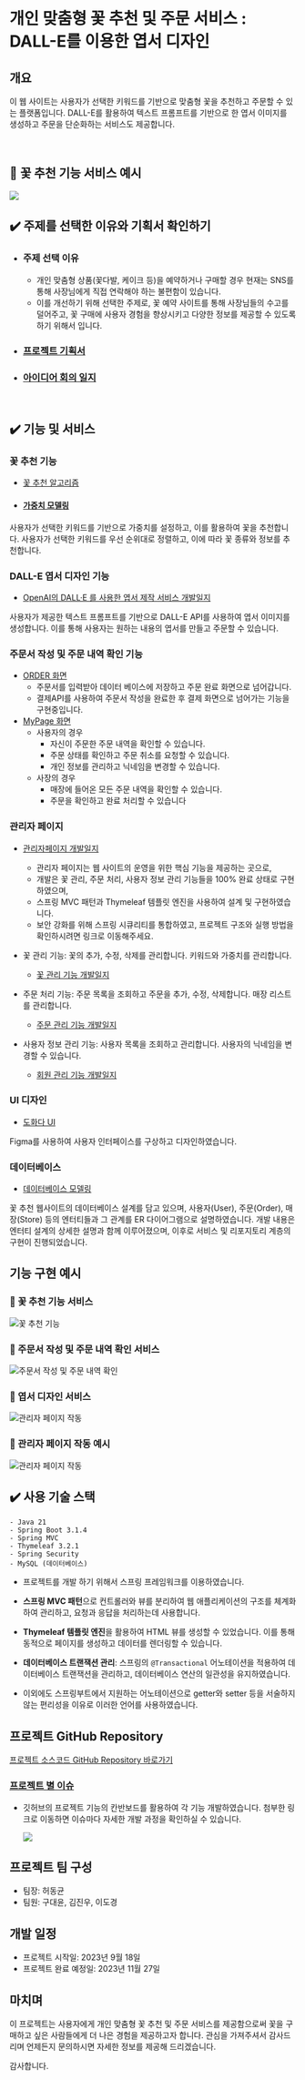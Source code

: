 # 개인 맞춤형 꽃 추천 및 주문 서비스 : DALL-E를 이용한 엽서 디자인

## 개요

이 웹 사이트는 사용자가 선택한 키워드를 기반으로 맞춤형 꽃을 추천하고 주문할 수 있는 플랫폼입니다. DALL-E를 활용하여 텍스트 프롬프트를 기반으로 한 엽서 이미지를 생성하고 주문을 단순화하는 서비스도 제공합니다.

<br>

## 🌼 꽃 추천 기능 서비스 예시

<img src="https://github.com/donggyunhuh/TeamProject_Flower/blob/main/%ED%94%84%EB%A1%9C%EC%A0%9D%ED%8A%B8%20%EC%82%AC%EC%A7%84/%EB%A9%94%EC%9D%B8%ED%8E%98%EC%9D%B4%EC%A7%80/%EC%B6%94%EC%B2%9C%EC%84%9C%EB%B9%84%EC%8A%A4.gif?raw=ture">

<br>

## ✔️ 주제를 선택한 이유와 기획서 확인하기

- ###  주제 선택 이유
  - 개인 맞춤형 상품(꽃다발, 케이크 등)을 예약하거나 구매할 경우 현재는 SNS를 통해 사장님에게 직접 연락해야 하는 불편함이 있습니다. 
  - 이를 개선하기 위해 선택한 주제로, 꽃 예약 사이트를 통해 사장님들의 수고를 덜어주고, 꽃 구매에 사용자 경험을 향상시키고 다양한 정보를 제공할 수 있도록 하기 위해서 입니다.

- ### [프로젝트 기획서](https://github.com/donggyunhuh/TeamProject_Flower/blob/main/%EC%95%84%EC%9D%B4%EB%94%94%EC%96%B4%20%EB%B0%8F%20%EA%B0%9C%EB%B0%9C%EC%9D%BC%EC%A7%80/%EA%B8%B0%ED%9A%8D%EC%84%9C/%EB%8F%84%ED%99%94%EB%8B%A4%20%EA%BD%83%20%EC%B6%94%EC%B2%9C%20%EB%B0%8F%20%EC%A3%BC%EB%AC%B8%20%EC%9B%B9%EC%82%AC%EC%9D%B4%ED%8A%B8%20%EA%B8%B0%ED%9A%8D%EC%84%9C.pdf)
- ### [아이디어 회의 일지](https://github.com/donggyunhuh/TeamProject_Flower/tree/main/%EC%95%84%EC%9D%B4%EB%94%94%EC%96%B4%20%EB%B0%8F%20%EA%B0%9C%EB%B0%9C%EC%9D%BC%EC%A7%80/%EC%95%84%EC%9D%B4%EB%94%94%EC%96%B4%20%ED%9A%8C%EC%9D%98%EC%9D%BC%EC%A7%80)

<br>

## ✔️ 기능 및 서비스

### 꽃 추천 기능
- [꽃 추천 알고리즘](https://github.com/donggyunhuh/TeamProject_Flower/tree/main/%EC%95%84%EC%9D%B4%EB%94%94%EC%96%B4%20%EB%B0%8F%20%EA%B0%9C%EB%B0%9C%EC%9D%BC%EC%A7%80/%EA%B0%9C%EB%B0%9C%EC%9D%BC%EC%A7%80/%EA%BD%83%20%EC%B6%94%EC%B2%9C%20%EA%B8%B0%EB%8A%A5%20%EA%B0%9C%EB%B0%9C)
- #### [가중치 모델링](https://github.com/donggyunhuh/TeamProject_Flower/blob/main/%ED%94%84%EB%A1%9C%EC%A0%9D%ED%8A%B8%20%EC%82%AC%EC%A7%84/%EA%B4%80%EB%A6%AC%EC%9E%90%20%ED%8E%98%EC%9D%B4%EC%A7%80/%EA%BD%83%EA%B4%80%EB%A6%AC/%EA%B0%80%EC%A4%91%EC%B9%98%EB%AA%A8%EB%8D%B8%EB%A7%81.png)

사용자가 선택한 키워드를 기반으로 가중치를 설정하고, 이를 활용하여 꽃을 추천합니다. 사용자가 선택한 키워드를 우선 순위대로 정렬하고, 이에 따라 꽃 종류와 정보를 추천합니다.

### DALL-E 엽서 디자인 기능
- [OpenAI의 DALL·E 를 사용한 엽서 제작 서비스 개발일지](https://github.com/donggyunhuh/TeamProject_Flower/tree/main/%EC%95%84%EC%9D%B4%EB%94%94%EC%96%B4%20%EB%B0%8F%20%EA%B0%9C%EB%B0%9C%EC%9D%BC%EC%A7%80/%EA%B0%9C%EB%B0%9C%EC%9D%BC%EC%A7%80/%EC%BB%A4%EC%8A%A4%ED%85%80%20%EC%97%BD%EC%84%9C%20%EC%A0%9C%EC%9E%91%20%EA%B8%B0%EB%8A%A5%20%EA%B0%9C%EB%B0%9C)

사용자가 제공한 텍스트 프롬프트를 기반으로 DALL-E API를 사용하여 엽서 이미지를 생성합니다. 이를 통해 사용자는 원하는 내용의 엽서를 만들고 주문할 수 있습니다.

### 주문서 작성 및 주문 내역 확인 기능
- [ORDER 화면](https://github.com/donggyunhuh/TeamProject_Flower/tree/main/%EC%95%84%EC%9D%B4%EB%94%94%EC%96%B4%20%EB%B0%8F%20%EA%B0%9C%EB%B0%9C%EC%9D%BC%EC%A7%80/%EA%B0%9C%EB%B0%9C%EC%9D%BC%EC%A7%80/UI%20%EA%B0%9C%EB%B0%9C/ORDER%20%ED%8E%98%EC%9D%B4%EC%A7%80)
  - 주문서를 입력받아 데이터 베이스에 저장하고 주문 완료 화면으로 넘어갑니다.
  - 결제API를 사용하여 주문서 작성을 완료한 후 결제 화면으로 넘어가는 기능을 구현중입니다. 
- [MyPage 화면](https://github.com/donggyunhuh/TeamProject_Flower/tree/main/%EC%95%84%EC%9D%B4%EB%94%94%EC%96%B4%20%EB%B0%8F%20%EA%B0%9C%EB%B0%9C%EC%9D%BC%EC%A7%80/%EA%B0%9C%EB%B0%9C%EC%9D%BC%EC%A7%80/UI%20%EA%B0%9C%EB%B0%9C/MYPAGE%20%ED%8E%98%EC%9D%B4%EC%A7%80)
  - 사용자의 경우
    - 자신이 주문한 주문 내역을 확인할 수 있습니다. 
    - 주문 상태를 확인하고 주문 취소를 요청할 수 있습니다. 
    - 개인 정보를 관리하고 닉네임을 변경할 수 있습니다.
  - 사장의 경우 
    - 매장에 들어온 모든 주문 내역을 확인할 수 있습니다. 
    - 주문을 확인하고 완료 처리할 수 있습니다

### 관리자 페이지
- [관리자페이지 개발일지](https://github.com/donggyunhuh/TeamProject_Flower/tree/main/%EC%95%84%EC%9D%B4%EB%94%94%EC%96%B4%20%EB%B0%8F%20%EA%B0%9C%EB%B0%9C%EC%9D%BC%EC%A7%80/%EA%B0%9C%EB%B0%9C%EC%9D%BC%EC%A7%80/%EA%B4%80%EB%A6%AC%EC%9E%90%ED%8E%98%EC%9D%B4%EC%A7%80%20%EA%B0%9C%EB%B0%9C)
  - 관리자 페이지는 웹 사이트의 운영을 위한 핵심 기능을 제공하는 곳으로,
  - 개발은 꽃 관리, 주문 처리, 사용자 정보 관리 기능들을 100% 완료 상태로 구현하였으며, 
  - 스프링 MVC 패턴과 Thymeleaf 템플릿 엔진을 사용하여 설계 및 구현하였습니다. 
  - 보안 강화를 위해 스프링 시큐리티를 통합하였고, 프로젝트 구조와 실행 방법을 확인하시려면 링크로 이동해주세요.


- 꽃 관리 기능: 꽃의 추가, 수정, 삭제를 관리합니다. 키워드와 가중치를 관리합니다.
  - [꽃 관리 기능 개발일지](https://github.com/donggyunhuh/TeamProject_Flower/tree/main/%EC%95%84%EC%9D%B4%EB%94%94%EC%96%B4%20%EB%B0%8F%20%EA%B0%9C%EB%B0%9C%EC%9D%BC%EC%A7%80/%EA%B0%9C%EB%B0%9C%EC%9D%BC%EC%A7%80/%EA%B4%80%EB%A6%AC%EC%9E%90%ED%8E%98%EC%9D%B4%EC%A7%80%20%EA%B0%9C%EB%B0%9C/%EA%BD%83%20%EA%B4%80%EB%A6%AC%20%EA%B8%B0%EB%8A%A5)
- 주문 처리 기능: 주문 목록을 조회하고 주문을 추가, 수정, 삭제합니다. 매장 리스트를 관리합니다.
  - [주문 관리 기능 개발일지](https://github.com/donggyunhuh/TeamProject_Flower/tree/main/%EC%95%84%EC%9D%B4%EB%94%94%EC%96%B4%20%EB%B0%8F%20%EA%B0%9C%EB%B0%9C%EC%9D%BC%EC%A7%80/%EA%B0%9C%EB%B0%9C%EC%9D%BC%EC%A7%80/%EA%B4%80%EB%A6%AC%EC%9E%90%ED%8E%98%EC%9D%B4%EC%A7%80%20%EA%B0%9C%EB%B0%9C/%EC%A3%BC%EB%AC%B8%20%EA%B4%80%EB%A6%AC%20%EA%B8%B0%EB%8A%A5)
- 사용자 정보 관리 기능: 사용자 목록을 조회하고 관리합니다. 사용자의 닉네임을 변경할 수 있습니다.
  - [회원 관리 기능 개발일지](https://github.com/donggyunhuh/TeamProject_Flower/tree/main/%EC%95%84%EC%9D%B4%EB%94%94%EC%96%B4%20%EB%B0%8F%20%EA%B0%9C%EB%B0%9C%EC%9D%BC%EC%A7%80/%EA%B0%9C%EB%B0%9C%EC%9D%BC%EC%A7%80/%EA%B4%80%EB%A6%AC%EC%9E%90%ED%8E%98%EC%9D%B4%EC%A7%80%20%EA%B0%9C%EB%B0%9C/%ED%9A%8C%EC%9B%90%20%EA%B4%80%EB%A6%AC%20%EA%B8%B0%EB%8A%A5)

### UI 디자인
- [도화다 UI](https://www.figma.com/file/tWJizqxXmYMFLOvOuNIm2K/dohwada?type=whiteboard&node-id=0-1&t=bSqZV1XA4xeeeR4x-0)

Figma를 사용하여 사용자 인터페이스를 구상하고 디자인하였습니다.

### 데이터베이스
- [데이터베이스 모델링](https://github.com/donggyunhuh/TeamProject_Flower/tree/main/%EC%95%84%EC%9D%B4%EB%94%94%EC%96%B4%20%EB%B0%8F%20%EA%B0%9C%EB%B0%9C%EC%9D%BC%EC%A7%80/%EA%B0%9C%EB%B0%9C%EC%9D%BC%EC%A7%80/%EB%8D%B0%EC%9D%B4%ED%84%B0%EB%B2%A0%EC%9D%B4%EC%8A%A4%20%EA%B0%9C%EB%B0%9C)


꽃 추천 웹사이트의 데이터베이스 설계를 담고 있으며, 사용자(User), 주문(Order), 매장(Store) 등의 엔터티들과 그 관계를 ER 다이어그램으로 설명하였습니다. 개발 내용은 엔터티 설계의 상세한 설명과 함께 이루어졌으며, 이후로 서비스 및 리포지토리 계층의 구현이 진행되었습니다.

## 기능 구현 예시

### 🌼 꽃 추천 기능 서비스

![꽃 추천 기능](https://github.com/donggyunhuh/TeamProject_Flower/blob/main/%ED%94%84%EB%A1%9C%EC%A0%9D%ED%8A%B8%20%EC%82%AC%EC%A7%84/%EB%A9%94%EC%9D%B8%ED%8E%98%EC%9D%B4%EC%A7%80/%EC%B6%94%EC%B2%9C%EC%84%9C%EB%B9%84%EC%8A%A4.gif?raw=ture)

### 🌼 주문서 작성 및 주문 내역 확인 서비스

![주문서 작성 및 주문 내역 확인](https://github.com/donggyunhuh/TeamProject_Flower/blob/main/%ED%94%84%EB%A1%9C%EC%A0%9D%ED%8A%B8%20%EC%82%AC%EC%A7%84/%EB%A9%94%EC%9D%B8%ED%8E%98%EC%9D%B4%EC%A7%80/%EC%A3%BC%EB%AC%B8%EC%84%9C%EC%9E%91%EC%84%B1.gif?raw=ture)

### 🌼 엽서 디자인 서비스

![관리자 페이지 작동](https://github.com/donggyunhuh/TeamProject_Flower/blob/main/%ED%94%84%EB%A1%9C%EC%A0%9D%ED%8A%B8%20%EC%82%AC%EC%A7%84/%EB%A9%94%EC%9D%B8%ED%8E%98%EC%9D%B4%EC%A7%80/%EC%A3%BC%EB%AC%B8%EC%84%9C%EC%9E%91%EC%84%B1.gif?raw=ture)

### 🌼 관리자 페이지 작동 예시

![관리자 페이지 작동](https://github.com/donggyunhuh/TeamProject_Flower/blob/main/%ED%94%84%EB%A1%9C%EC%A0%9D%ED%8A%B8%20%EC%82%AC%EC%A7%84/%EB%A9%94%EC%9D%B8%ED%8E%98%EC%9D%B4%EC%A7%80/%EC%A3%BC%EB%AC%B8%EC%84%9C%EC%9E%91%EC%84%B1.gif?raw=ture)


## ✔️ 사용 기술 스택

```
- Java 21
- Spring Boot 3.1.4
- Spring MVC
- Thymeleaf 3.2.1
- Spring Security
- MySQL (데이터베이스)
```
- 프로젝트를 개발 하기 위해서 스프링 프레임워크를 이용하였습니다.


- **스프링 MVC 패턴**으로 컨트롤러와 뷰를 분리하여 웹 애플리케이션의 구조를 체계화하여 관리하고, 요청과 응답을 처리하는데 사용합니다.


- **Thymeleaf 템플릿 엔진**을 활용하여 HTML 뷰를 생성할 수 있었습니다. 이를 통해 동적으로 페이지를 생성하고 데이터를 렌더링할 수 있습니다.


- **데이터베이스 트랜잭션 관리**: 스프링의 `@Transactional` 어노테이션을 적용하여 데이터베이스 트랜잭션을 관리하고, 데이터베이스 연산의 일관성을 유지하였습니다.


- 이외에도 스프링부트에서 지원하는 어노테이션으로 getter와 setter 등을 서술하지 않는 편리성을 이유로 이러한 언어를 사용하였습니다.




## 프로젝트 GitHub Repository

[프로젝트 소스코드 GitHub Repository 바로가기](https://github.com/donggyunhuh/TeamProjectFlower_Sourcecode)

### [프로젝트 별 이슈](https://github.com/donggyunhuh/TeamProjectFlower_Sourcecode/issues)
- 깃허브의 프로젝트 기능의 칸반보드를 활용하여 각 기능 개발하였습니다. 첨부한 링크로 이동하면 이슈마다 자세한 개발 과정을 확인하실 수 있습니다.

    <img src="https://github.com/donggyunhuh/TeamProject_Flower/blob/main/%ED%94%84%EB%A1%9C%EC%A0%9D%ED%8A%B8%20%EC%82%AC%EC%A7%84/%EC%B9%B8%EB%B0%98%EB%B3%B4%EB%93%9C.png?raw=true">

## 프로젝트 팀 구성

- 팀장: 허동균
- 팀원: 구대윤, 김진우, 이도경

## 개발 일정

- 프로젝트 시작일: 2023년 9월 18일
- 프로젝트 완료 예정일: 2023년 11월 27일



## 마치며

이 프로젝트는 사용자에게 개인 맞춤형 꽃 추천 및 주문 서비스를 제공함으로써 꽃을 구매하고 싶은 사람들에게 더 나은 경험을 제공하고자 합니다. 관심을 가져주셔서 감사드리며 언제든지 문의하시면 자세한 정보를 제공해 드리겠습니다.

감사합니다.
